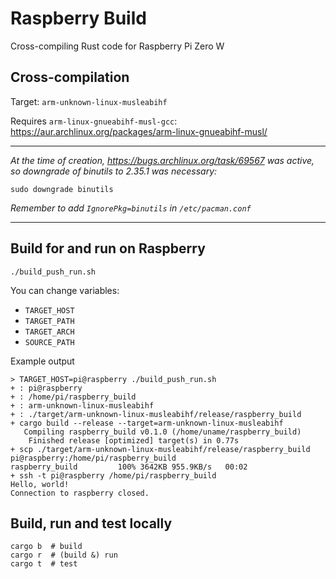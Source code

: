 # Raspberry Build

Cross-compiling Rust code for Raspberry Pi Zero W

## Cross-compilation

Target: `arm-unknown-linux-musleabihf`

Requires `arm-linux-gnueabihf-musl-gcc`: https://aur.archlinux.org/packages/arm-linux-gnueabihf-musl/


----

_At the time of creation, https://bugs.archlinux.org/task/69567 was active, so downgrade of binutils to 2.35.1 was necessary:_

```
sudo downgrade binutils
```

_Remember to add `IgnorePkg=binutils` in `/etc/pacman.conf`_

----

## Build for and run on Raspberry

```
./build_push_run.sh
```

You can change variables:

- `TARGET_HOST`
- `TARGET_PATH`
- `TARGET_ARCH`
- `SOURCE_PATH`

Example output

```
> TARGET_HOST=pi@raspberry ./build_push_run.sh
+ : pi@raspberry
+ : /home/pi/raspberry_build
+ : arm-unknown-linux-musleabihf
+ : ./target/arm-unknown-linux-musleabihf/release/raspberry_build
+ cargo build --release --target=arm-unknown-linux-musleabihf
   Compiling raspberry_build v0.1.0 (/home/uname/raspberry_build)
    Finished release [optimized] target(s) in 0.77s
+ scp ./target/arm-unknown-linux-musleabihf/release/raspberry_build pi@raspberry:/home/pi/raspberry_build 
raspberry_build         100% 3642KB 955.9KB/s   00:02    
+ ssh -t pi@raspberry /home/pi/raspberry_build 
Hello, world!
Connection to raspberry closed.
```

## Build, run and test locally

```
cargo b  # build
cargo r  # (build &) run 
cargo t  # test
```
